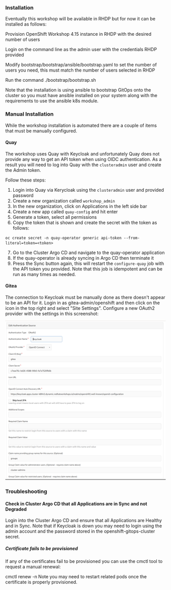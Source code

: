 ### Installation

Eventually this workshop will be available in RHDP but for now it can be installed as follows:

Provision OpenShift Workshop 4.15 instance in RHDP with the desired number of users

Login on the command line as the admin user with the credentials RHDP provided

Modify bootstrap/bootstrap/ansible/bootstrap.yaml to set the number of users you need, this must match the number of users selected in RHDP

Run the command ./bootstrap/bootstrap.sh

Note that the installation is using ansible to bootstrap GitOps onto the cluster so you must have ansible installed on your system along with the requirements to use the ansible k8s module.

### Manual Installation

While the workshop installation is automated there are a couple of items that must be manually configured.

#### Quay

The workshop uses Quay with Keycloak and unfortunately Quay does not provide any way to get an API token when using OIDC authentication. As a result
you will need to log into Quay with the `clusteradmin` user and create the Admin token.

Follow these steps:

1. Login into Quay via Kerycloak using the `clusteradmin` user and provided password
2. Create a new organization called `workshop_admin`
3. In the new organization, click on Applications in the left side bar
4. Create a new app called `quay-config` and hit enter
5. Generate a token, select all permissions
6. Copy the token that is shown and create the secret with the token as follows:

```
oc create secret -n quay-operator generic api-token --from-literal=token=<token>
```

7. Go to the Cluster Argo CD and navigate to the quay-operator application
8. If the quay-operator is already syncing in Argo CD then terminate it
9. Press the Sync button again, this will restart the `configure-quay` job with the API token you provided. Note that this job is idempotent and can be run as many times as needed.

#### Gitea

The connection to Keycloak must be manually done as there doesn't appear to be an API for it. Login in as gitea-admin/openshift and then click on the icon in the
top right and select "Site Settings". Configure a new OAuth2 provider with the settings in this screenshot:

![alt text](https://raw.githubusercontent.com/AdvancedDevSecOpsWorkshop/bootstrap/main/docs/img/gitea-keycloak.png)

### Troubleshooting
#### Check in Cluster Argo CD that all Applications are in Sync and not Degraded
Login into the Cluster Argo CD and ensure that all Applications are Healthy and in Sync. Note that if Keycloak is down you may need to login using the admin account and the password stored in the openshift-gitops-cluster secret.

##### Certificate fails to be provisioned
If any of the certificates fail to be provisioned you can use the cmctl tool to request a manual renewal:

cmctl renew <xxxxx> -n <namespace>
Note you may need to restart related pods once the certificate is properly provisioned.
